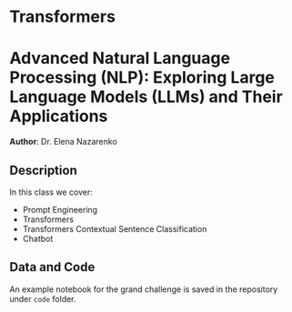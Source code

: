 # Transformers
# Advanced Natural Language Processing (NLP): Exploring Large Language Models (LLMs) and Their Applications
**Author**: Dr. Elena Nazarenko

## Description
In this class we cover:

- Prompt Engineering
- Transformers
- Transformers Contextual Sentence Classification
- Chatbot 

## Data and Code
An example notebook for the grand challenge is saved in the repository under `code` folder.
